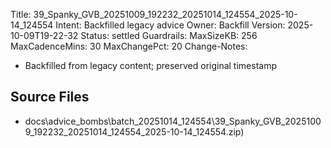 Title: 39_Spanky_GVB_20251009_192232_20251014_124554_2025-10-14_124554
Intent: Backfilled legacy advice
Owner: Backfill
Version: 2025-10-09T19-22-32
Status: settled
Guardrails:
  MaxSizeKB: 256
  MaxCadenceMins: 30
  MaxChangePct: 20
Change-Notes:
  - Backfilled from legacy content; preserved original timestamp

## Source Files
- docs\advice_bombs\batch_20251014_124554\39_Spanky_GVB_20251009_192232_20251014_124554_2025-10-14_124554.zip)

